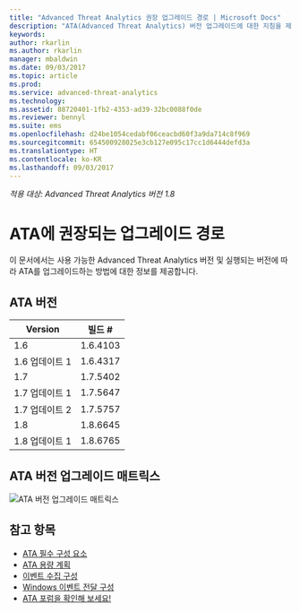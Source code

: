 ```yaml
---
title: "Advanced Threat Analytics 권장 업그레이드 경로 | Microsoft Docs"
description: "ATA(Advanced Threat Analytics) 버전 업그레이드에 대한 지침을 제공합니다."
keywords: 
author: rkarlin
ms.author: rkarlin
manager: mbaldwin
ms.date: 09/03/2017
ms.topic: article
ms.prod: 
ms.service: advanced-threat-analytics
ms.technology: 
ms.assetid: 88720401-1fb2-4353-ad39-32bc0088f0de
ms.reviewer: bennyl
ms.suite: ems
ms.openlocfilehash: d24be1054cedabf06ceacbd60f3a9da714c8f969
ms.sourcegitcommit: 654500928025e3cb127e095c17cc1d6444defd3a
ms.translationtype: HT
ms.contentlocale: ko-KR
ms.lasthandoff: 09/03/2017
---
```

*적용 대상: Advanced Threat Analytics 버전 1.8*

# <a name="recommended-upgrade-path-for-ata"></a>ATA에 권장되는 업그레이드 경로
이 문서에서는 사용 가능한 Advanced Threat Analytics 버전 및 실행되는 버전에 따라 ATA를 업그레이드하는 방법에 대한 정보를 제공합니다.


## <a name="ata-versions"></a>ATA 버전

|Version|빌드 #|
|----|----|
|1.6|1.6.4103|
|1.6 업데이트 1|1.6.4317|
|1.7|1.7.5402| 
|1.7 업데이트 1|1.7.5647|
|1.7 업데이트 2|1.7.5757|
|1.8|1.8.6645|
|1.8 업데이트 1|1.8.6765|

## <a name="ata-version-upgrade-matrix"></a>ATA 버전 업그레이드 매트릭스

![ATA 버전 업그레이드 매트릭스](./media/version-matrix.png)



## <a name="see-also"></a>참고 항목
- [ATA 필수 구성 요소](ata-prerequisites.md)
- [ATA 용량 계획](ata-capacity-planning.md)
- [이벤트 수집 구성](configure-event-collection.md)
- [Windows 이벤트 전달 구성](configure-event-collection.md#configuring-windows-event-forwarding)
- [ATA 포럼을 확인해 보세요!](https://social.technet.microsoft.com/Forums/security/home?forum=mata)

